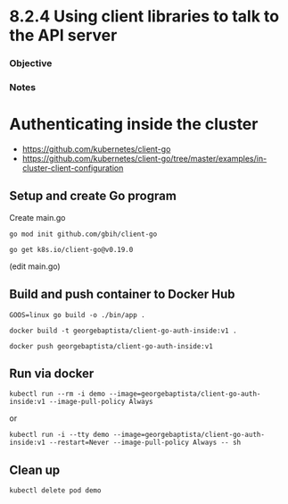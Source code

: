 # 8.2.4 Using client libraries to talk to the API server

### Objective

### Notes

# Authenticating inside the cluster
- https://github.com/kubernetes/client-go
- https://github.com/kubernetes/client-go/tree/master/examples/in-cluster-client-configuration

## Setup and create Go program
Create main.go

`go mod init github.com/gbih/client-go`

`go get k8s.io/client-go@v0.19.0`

(edit main.go)


## Build and push container to Docker Hub
`GOOS=linux go build -o ./bin/app .`

`docker build -t georgebaptista/client-go-auth-inside:v1 .`

`docker push georgebaptista/client-go-auth-inside:v1`


## Run via docker

`kubectl run --rm -i demo --image=georgebaptista/client-go-auth-inside:v1 --image-pull-policy Always`

or

`kubectl run -i --tty demo --image=georgebaptista/client-go-auth-inside:v1 --restart=Never --image-pull-policy Always -- sh`

## Clean up
`kubectl delete pod demo`
